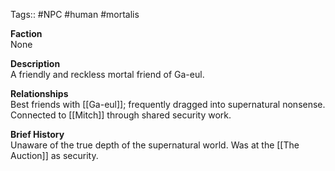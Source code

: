 Tags:: #NPC #human #mortalis

**Faction**  
None

**Description**  
A friendly and reckless mortal friend of Ga-eul.

**Relationships**  
Best friends with [[Ga-eul]]; frequently dragged into supernatural nonsense.  
Connected to [[Mitch]] through shared security work.

**Brief History**  
Unaware of the true depth of the supernatural world.
Was at the [[The Auction]] as security.